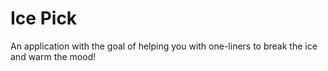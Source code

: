 # Ice Pick
An application with the goal of helping you with one-liners to break the ice and warm the mood!
